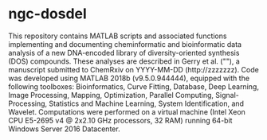 # ngc-dosdel

This repository contains MATLAB scripts and associated functions implementing and documenting cheminformatic and bioinformatic data analysis of a new DNA-encoded library of diversity-oriented synthesis (DOS) compounds. These analyses are described in Gerry et al. (""),  a manuscript submitted to ChemRxiv on YYYY-MM-DD (http://zzzzzzz). Code was developed using MATLAB 2018b (v9.5.0.944444), equipped with the following toolboxes: Bioinformatics, Curve Fitting, Database, Deep Learning, Image Processing, Mapping, Optimization, Parallel Computing, Signal-Processing, Statistics and Machine Learning, System Identification, and Wavelet. Computations were performed on a virtual machine (Intel Xeon CPU E5-2695 v4 @ 2x2.10 GHz processors, 32 RAM) running 64-bit Windows Server 2016 Datacenter.
